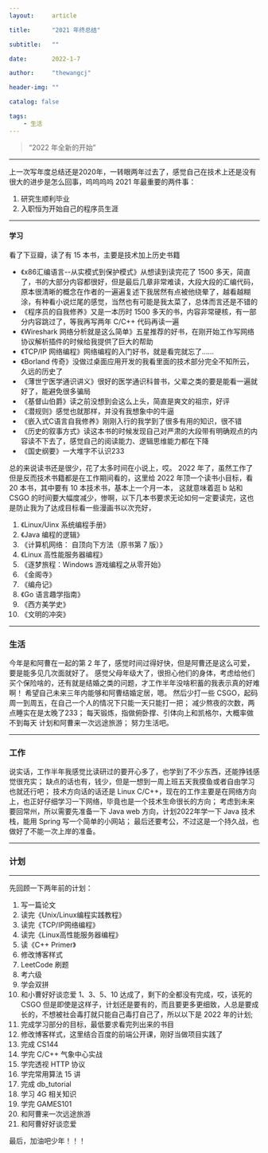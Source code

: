 ```yaml
---
layout:     article

title:      "2021 年终总结"

subtitle:   ""

date:       2022-1-7

author:     "thewangcj"

header-img: ""

catalog: false

tags:
    - 生活
---
```


> “2022 年全新的开始”

------

<!--more-->

上一次写年度总结还是2020年，一转眼两年过去了，感觉自己在技术上还是没有很大的进步是怎么回事，呜呜呜呜
2021 年最重要的两件事：
1. 研究生顺利毕业
2. 入职恒为开始自己的程序员生涯
---
#### 学习
看了下豆瓣，读了有 15 本书，主要是技术加上历史书籍

- 《x86汇编语言--从实模式到保护模式》从想读到读完花了 1500 多天，简直了，书的大部分内容都很好，但是最后几章非常难读，大段大段的汇编代码，原本很清晰的概念在作者的一遍遍复述下我居然有点被他绕晕了，越看越糊涂，有种看小说烂尾的感觉，当然也有可能是我太菜了，总体而言还是不错的
- 《程序员的自我修养》又是一本历时 1500 多天的书，内容非常硬核，有一部分内容跳过了，等我再写两年 C/C++ 代码再读一遍
- 《Wireshark 网络分析就是这么简单》五星推荐的好书，在刚开始工作写网络协议解析插件的时候给我提供了巨大的帮助
- 《TCP/IP 网络编程》网络编程的入门好书，就是看完就忘了……
- 《Borland 传奇》没做过桌面应用开发的我看里面的技术部分完全不知所云，久远的历史了
- 《薄世宁医学通识讲义》很好的医学通识科普书，父辈之类的要是能看一遍就好了，能避免很多骗局
- 《基督山伯爵》读之前没想到会这么上头，简直是爽文的祖宗，好评
- 《潜规则》感觉也就那样，并没有我想象中的牛逼
- 《嵌入式C语言自我修养》刚刚入行的我学到了很多有用的知识，很不错
- 《历史的叙事方式》读这本书的时候发现自己对严肃的大段带有明确观点的内容读不下去了，感觉自己的阅读能力、逻辑思维能力都在下降
- 《国史纲要》一大堆字不认识233

总的来说读书还是很少，花了太多时间在小说上，哎。
2022 年了，虽然工作了但是反而技术书籍都是在工作期间看的，这里给 2022 年顶一个读书小目标，看 20 本书，其中要有 10 本技术书，基本上一个月一本，
这就意味着逛 b 站和 CSGO 的时间要大幅度减少，惨啊，以下几本书要求无论如何一定要读完，这也是防止我为了达成目标看一些漫画书以次充好，
1. 《Linux/Uinx 系统编程手册》
2. 《Java 编程的逻辑》
3. 《计算机网络： 自顶向下方法（原书第 7 版）》
4. 《Linux 高性能服务器编程》
5. 《逐梦旅程：Windows 游戏编程之从零开始》
6. 《金阁寺》
7. 《编舟记》
8. 《Go 语言趣学指南》
9. 《西方美学史》
10. 《文明的冲突》
---
### 生活

今年是和阿曹在一起的第 2 年了，感觉时间过得好快，但是阿曹还是这么可爱，要是能多见几次面就好了。
感觉父母年级大了，很担心他们的身体，考虑给他们买个保险啥的，还有就是结婚之类的问题，才工作半年没啥积蓄的我表示真的好难啊！
希望自己未来三年内能够和阿曹结婚定居，嗯。
然后少打一些 CSGO，起码周一到周五，在自己一个人的情况下只能一天只能打一把；
减少熬夜的次数，两点睡实在是太晚了233；
每天锻炼，指做俯卧撑、引体向上和凯格尔，大概率做不到每天
计划和阿曹来一次远途旅游；
努力生活吧。

---

### 工作

说实话，工作半年我感觉比读研过的要开心多了，也学到了不少东西，还能挣钱感觉很充实；
缺点的话也有，钱少，但是一想到一周上班五天我摸鱼或者自由学习也就还行吧；
技术方向话的话还是 Linux C/C++，现在的工作主要是在网络方向上，也正好仔细学习一下网络，毕竟也是一个技术生命很长的方向；
考虑到未来要回常州，所以需要先准备一下 Java web 方向，计划2022年学一下 Java 技术栈，能用 Spring 写一个简单的小网站；
最后还要考公，不过这是一个持久战，也做好了不能一次上岸的准备。

---

### 计划
---

先回顾一下两年前的计划：
1. 写一篇论文
2. 读完《Unix/Linux编程实践教程》
3. 读完《TCP/IP网络编程》
4. 读完《Linux高性能服务器编程》
5. 读《C++ Primer》
6. 修改博客样式
7. LeetCode 刷题
8. 考六级
9. 学会双拼
10. 和小曹好好谈恋爱
1、3、5、10 达成了，剩下的全都没有完成，哎，该死的 CSGO
但是即使是这样子，计划还是要有的，而且要更多更细致，人总是要成长的，不想被社会毒打就只能自己毒打自己了，所以以下是 2022 年的计划;
1. 完成学习部分的目标，最低要求看完列出来的书目
2. 修改博客样式，这里结合百度的前端公开课，刚好当做项目实践了
3. 完成 CS144
4. 学完 C/C++ 气象中心实战
5. 学完透视 HTTP 协议
6. 学完常用算法 15 讲
7. 完成 db_tutorial
8. 学习 4G 相关知识
9. 学完 GAMES101
10. 和阿曹来一次远途旅游
11. 和阿曹好好谈恋爱

最后，加油吧少年！！！